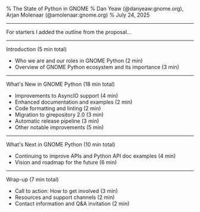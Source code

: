 % The State of Python in GNOME
% Dan Yeaw (@danyeaw:gnome.org), Arjan Molenaar (@amolenaar:gnome.org)
% July 24, 2025

---

For starters I added the outline from the proposal...

---

Introduction (5 min total)

* Who we are and our roles in GNOME Python (2 min)
* Overview of GNOME Python ecosystem and its importance (3 min)

---

What's New in GNOME Python (18 min total)

* Improvements to AsyncIO support (4 min)
* Enhanced documentation and examples (2 min)
* Code formatting and linting (2 min)
* Migration to girepository 2.0 (3 min)
* Automatic release pipeline (3 min)
* Other notable improvements (5 min)

---

What's Next in GNOME Python (10 min total)

* Continuing to improve APIs and Python API doc examples (4 min)
* Vision and roadmap for the future (6 min)

---

Wrap-up (7 min total)

* Call to action: How to get involved (3 min)
* Resources and support channels (2 min)
* Contact information and Q&A invitation (2 min)
